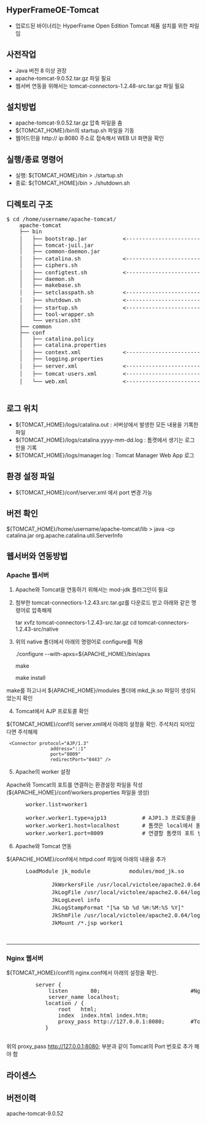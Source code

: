 ## HyperFrameOE-Tomcat

- 업로드된 바이너리는 HyperFrame Open Edition Tomcat 제품 설치를 위한 파일임

## 사전작업

- Java 버전 8 이상 권장
- apache-tomcat-9.0.52.tar.gz 파일 필요
- 웹서버 연동을 위해서는 tomcat-connectors-1.2.48-src.tar.gz 파일 필요

## 설치방법

- apache-tomcat-9.0.52.tar.gz 압축 파일을 춤
- ${TOMCAT_HOME}/bin의 startup.sh 파일을 기동
- 웹어드민을 http:// ip:8080 주소로 접속해서 WEB UI 화면을 확인

## 실행/종료 명령어

- 실행: ${TOMCAT_HOME}/bin > ./startup.sh
- 종료: ${TOMCAT_HOME}/bin > ./shutdown.sh 

## 디렉토리 구조

<pre>
$ cd /home/username/apache-tomcat/
    apache-tomcat
    ├── bin
    │   ├── bootstrap.jar           <----------------------- tomcat 서버가 구동될 때 사용되는 main( ) 메소드 포함
    │   ├── tomcat-juil.jar
    │   ├── common-daemon.jar
    │   ├── catalina.sh             <----------------------- CATALINA 서버의 제어 스크립트
    │   ├── ciphers.sh
    │   ├── configtest.sh           <----------------------- CATALINA 서버의 설정 스크립트
    │   ├── daemon.sh
    │   ├── makebase.sh
    │   ├── setclasspath.sh         <----------------------- JAVA_HOME 또는 JRE_HOME이 세팅되지 않았을 경우 세팅
    │   ├── shutdown.sh             <----------------------- CATALINA 서버를 중지하는 스크립트
    │   ├── startup.sh              <----------------------- CATALINA 서버를 시작하는 스크립트
    │   ├── tool-wrapper.sh
    │   └── version.sht
    ├── common
    ├── conf
    │   ├── catalina.policy
    │   ├── catalina.properties	
    │   ├── context.xml             <----------------------- 세션, 쿠키 저장 경로등을 지정하는 설정 파일
    │   ├── logging.properties	
    │   ├── server.xml              <----------------------- Tomcat 설정에서 가장 중요, Service, Connertor 등과 같은 주요 기능 설정 가능
    │   ├── tomcat-users.xml        <----------------------- Tomcat 의 manager 기능을 사용하기 위해 사용자 권한을 설정	
    │   └── web.xml                 <----------------------- Tomcat의 환경설정 파일	   
 </pre>

## 로그 위치 

- ${TOMCAT_HOME}/logs/catalina.out : 서버상에서 발생한 모든 내용을 기록한 파일
- ${TOMCAT_HOME}/logs/catalina.yyyy-mm-dd.log : 톰캣에서 생기는 로그만을 기록
- ${TOMCAT_HOME}/logs/manager.log : Tomcat Manager Web App 로그

## 환경 설정 파일

- ${TOMCAT_HOME}/conf/server.xml
      <Connector port="8080" protocol="HTTP/1.1" connectionTimeout="20000" redirectPort="8443" /> 에서 port 변경 가능

## 버전 확인

${TOMCAT_HOME}/home/username/apache-tomcat/lib > java -cp catalina.jar org.apache.catalina.util.ServerInfo

## 웹서버와 연동방법

### Apache 웹서버

1. Apache와 Tomcat을 연동하기 위해서는 mod-jdk 플러그인이 필요
2. 첨부한 tomcat-connectiors-1.2.43.src.tar.gz를 다운로드 받고 아래와 같은 명령어로 압축해제

      tar xvfz tomcat-connectors-1.2.43-src.tar.gz
      cd tomcat-connectors-1.2.43-src/native

3. 위의 native 폴더에서 아래의 명령어로 configure를 적용

      ./configure --with-apxs=${APACHE_HOME}/bin/apxs
      
      make
      
      make install

make를 하고나서 ${APACHE_HOME}/modules 폴더에 mkd_jk.so 파일이 생성되었는지 확인

4. Tomcat에서 AJP 프로토콜 확인

${TOMCAT_HOME}/conf의 server.xml에서 아래의 설정을 확인. 주석처리 되어있다면 주석해제

     <Connector protocol="AJP/1.3"
                    address="::1"
                    port="8009"
                    redirectPort="8443" />


5. Apache의 worker 설정

Apache와 Tomcat의 포트를 연결하는 환경설정 파일을 작성 (${APACHE_HOME}/conf/workers.properties 파일을 생성)

<pre>
      worker.list=worker1

      worker.worker1.type=ajp13		      # AJP1.3 프로토콜을 사용
      worker.worker1.host=localhost	      # 톰캣은 local에서 돌고 있습니다.
      worker.worker1.port=8009	  	      # 연결할 톰캣의 포트 번호
</pre>

6. Apache와 Tomcat 연동

${APACHE_HOME}/conf에서 httpd.conf 파일에 아래의 내용을 추가

<pre>
      LoadModule jk_module            modules/mod_jk.so
      <IfModule mod_jk.c>
              JkWorkersFile /usr/local/victolee/apache2.0.64/conf/workers.properties    # 실행파일
              JkLogFile /usr/local/victolee/apache2.0.64/logs/mod_jk.log                # 로그 경로
              JkLogLevel info                                                           # 로그레벨 설정
              JkLogStampFormat "[%a %b %d %H:%M:%S %Y]"                                 # 로그 포맷
              JkShmFile /usr/local/victolee/apache2.0.64/logs/mod_jk.shm                # 공유파일
              JkMount /*.jsp worker1                                                    # /*.jsp 파일은 worker1에게 넘긴다         
      </IfModule>

</pre>
----------------------------------------

### Nginx 웹서버
${TOMCAT_HOME}/conf의 nginx.conf에서 아래의 설정을 확인.

<pre>
         server {
             listen       80;                            #Nginx Port
             server_name localhost;
            location / {
                root   html;
                index  index.html index.htm;
                proxy_pass http://127.0.0.1:8080;        #Tomcat Port
            }

</pre>

위의 proxy_pass http://127.0.0.1:8080; 부분과 같이 Tomcat의 Port 번호로 추가 해야 함

## 라이센스

## 버전이력

apache-tomcat-9.0.52
